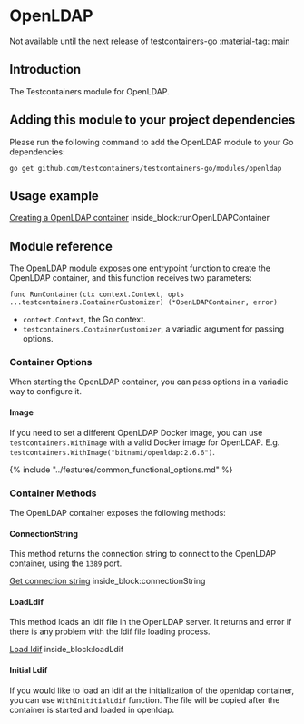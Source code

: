 # OpenLDAP

Not available until the next release of testcontainers-go <a href="https://github.com/testcontainers/testcontainers-go"><span class="tc-version">:material-tag: main</span></a>

## Introduction

The Testcontainers module for OpenLDAP.

## Adding this module to your project dependencies

Please run the following command to add the OpenLDAP module to your Go dependencies:

```
go get github.com/testcontainers/testcontainers-go/modules/openldap
```

## Usage example

<!--codeinclude-->
[Creating a OpenLDAP container](../../modules/openldap/examples_test.go) inside_block:runOpenLDAPContainer
<!--/codeinclude-->

## Module reference

The OpenLDAP module exposes one entrypoint function to create the OpenLDAP container, and this function receives two parameters:

```golang
func RunContainer(ctx context.Context, opts ...testcontainers.ContainerCustomizer) (*OpenLDAPContainer, error)
```

- `context.Context`, the Go context.
- `testcontainers.ContainerCustomizer`, a variadic argument for passing options.

### Container Options

When starting the OpenLDAP container, you can pass options in a variadic way to configure it.

#### Image

If you need to set a different OpenLDAP Docker image, you can use `testcontainers.WithImage` with a valid Docker image
for OpenLDAP. E.g. `testcontainers.WithImage("bitnami/openldap:2.6.6")`.

{% include "../features/common_functional_options.md" %}

### Container Methods

The OpenLDAP container exposes the following methods:

#### ConnectionString

This method returns the connection string to connect to the OpenLDAP container, using the `1389` port.

<!--codeinclude-->
[Get connection string](../../modules/openldap/openldap_test.go) inside_block:connectionString
<!--/codeinclude-->

#### LoadLdif

This method loads an ldif file in the OpenLDAP server.
It returns and error if there is any problem with the ldif file loading process.

<!--codeinclude-->
[Load ldif](../../modules/openldap/openldap_test.go) inside_block:loadLdif
<!--/codeinclude-->

#### Initial Ldif

If you would like to load an ldif at the initialization of the openldap container, you can use `WithInititialLdif` function.
The file will be copied after the container is started and loaded in openldap.
